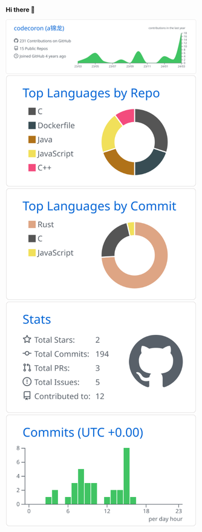 ### Hi there 👋

[![](https://raw.githubusercontent.com/codecoron/personal_card/master/profile-summary-card-output/github/0-profile-details.svg)](https://github.com/codecoron/personal_card)
[![](https://raw.githubusercontent.com/codecoron/personal_card/master/profile-summary-card-output/github/1-repos-per-language.svg)](https://github.com/codecoron/personal_card) [![](https://raw.githubusercontent.com/codecoron/personal_card/master/profile-summary-card-output/github/2-most-commit-language.svg)](https://github.com/codecoron/personal_card)
[![](https://raw.githubusercontent.com/codecoron/personal_card/master/profile-summary-card-output/github/3-stats.svg)](https://github.com/codecoron/personal_card) [![](https://raw.githubusercontent.com/codecoron/personal_card/master/profile-summary-card-output/github/4-productive-time.svg)](https://github.com/codecoron/personal_card)

<!--
**codecoron/codecoron** is a ✨ _special_ ✨ repository because its `README.md` (this file) appears on your GitHub profile.

Here are some ideas to get you started:

- 🔭 I’m currently working on ...
- 🌱 I’m currently learning ...
- 👯 I’m looking to collaborate on ...
- 🤔 I’m looking for help with ...
- 💬 Ask me about ...
- 📫 How to reach me: ...
- 😄 Pronouns: ...
- ⚡ Fun fact: ...
-->
